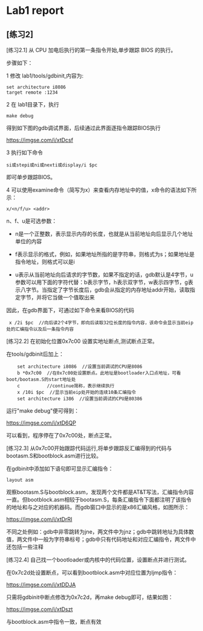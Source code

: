 # Lab1 report

## [练习2]

[练习2.1] 从 CPU 加电后执行的第一条指令开始,单步跟踪 BIOS 的执行。

步骤如下：

1 修改 lab1/tools/gdbinit,内容为:

```
set architecture i8086
target remote :1234
```

2 在 lab1目录下，执行
```
make debug
```

得到如下图的gdb调试界面，后续通过此界面逐指令跟踪BIOS执行

https://imgse.com/i/xtDcsf

3 执行如下命令

```
si或stepi或ni或nexti或display/i $pc
```
即可单步跟踪BIOS。

4 可以使用examine命令（简写为x）来查看内存地址中的值，x命令的语法如下所示：

```
x/<n/f/u> <addr>
```

n、f、u是可选参数：

- n是一个正整数，表示显示内存的长度，也就是从当前地址向后显示几个地址单位的内容

- f表示显示的格式，例如，如果地址所指的是字符串，则格式为s；如果地址是指令地址，则格式可以是i

- u表示从当前地址向后请求的字节数，如果不指定的话，gdb默认是4字节，u参数可以用下面的字符代替：b表示字节，h表示双字节，w表示四字节，g表示八字节。当指定了字节长度后，gdb会从指定的内存地址addr开始，读取指定字节，并将它当做一个值取出来

因此，在gdb界面下，可通过如下命令来看BIOS的代码

```
 x /2i $pc  //向后读2个4字节，即向后读取32位长度的指令内容，该命令会显示当前eip处的汇编指令以及后一条指令内容
```

[练习2.2] 在初始化位置0x7c00 设置实地址断点,测试断点正常。

在tools/gdbinit后加上：

```
    set architecture i8086  //设置当前调试的CPU是8086
	b *0x7c00  //在0x7c00处设置断点。此地址是bootloader入口点地址，可看boot/bootasm.S的start地址处
	c          //continue简称，表示继续执行
	x /10i $pc  //显示当前eip处开始的连续10条汇编指令
	set architecture i386  //设置当前调试的CPU是80386
```

运行"make debug"便可得到：

https://imgse.com/i/xtD6QP

可以看到，程序停在了0x7c00处，断点正常。

[练习2.3] 从0x7c00开始跟踪代码运行,将单步跟踪反汇编得到的代码与bootasm.S和bootblock.asm进行比较。

在gdbinit中添加如下语句即可显示汇编指令：

```
layout asm
```

观察bootasm.S与bootblock.asm，发现两个文件都是AT&T写法，汇编指令内容一直。但bootblock.asm相较于bootasm.S，每条汇编指令下面都注明了该指令的地址和与之对应的机器码。而gdb窗口中显示的是x86汇编风格，如图所示：

https://imgse.com/i/xtDrRI

不同之处例如：gdb中非零跳转为jne，两文件中为jnz；gdb中跳转地址为具体数值，两文件中一般为字符串标号；gdb中只有代码地址和对应汇编指令，两文件中还包括一些注释

[练习2.4] 自己找一个bootloader或内核中的代码位置，设置断点并进行测试。

在0x7c2d处设置断点，可以看到bootblock.asm中对应位置为ljmp指令：

https://imgse.com/i/xtDDJA

只需将gdbinit中断点修改为0x7c2d，再make debug即可，结果如图：

https://imgse.com/i/xtDszt

与bootblock.asm中指令一致，断点有效